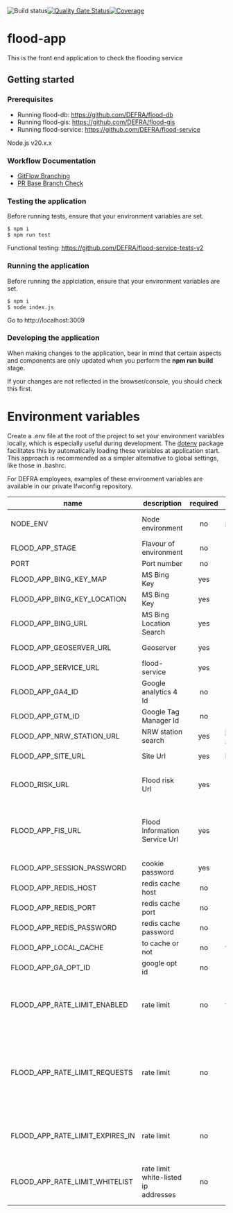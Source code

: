 ![Build status](https://github.com/DEFRA/flood-app/actions/workflows/ci.yml/badge.svg)[![Quality Gate Status](https://sonarcloud.io/api/project_badges/measure?project=DEFRA_flood-app&metric=alert_status)](https://sonarcloud.io/dashboard?id=DEFRA_flood-app)[![Coverage](https://sonarcloud.io/api/project_badges/measure?project=DEFRA_flood-app&metric=coverage)](https://sonarcloud.io/dashboard?id=DEFRA_flood-app)

# flood-app

This is the front end application to check the flooding service

## Getting started

### Prerequisites

- Running flood-db: https://github.com/DEFRA/flood-db
- Running flood-gis: https://github.com/DEFRA/flood-gis
- Running flood-service: https://github.com/DEFRA/flood-service

Node.js v20.x.x

### Workflow Documentation

- [GitFlow Branching](docs/git-flow-branching.md)
- [PR Base Branch Check](docs/pr-base-branch-check.md)

### Testing the application

Before running tests, ensure that your environment variables are set.


```
$ npm i
$ npm run test
```

Functional testing: https://github.com/DEFRA/flood-service-tests-v2

### Running the application

Before running the applciation, ensure that your environment variables are set.

```
$ npm i
$ node index.js
```

Go to http://localhost:3009

### Developing the application

When making changes to the application, bear in mind that certain aspects and components are only updated when you perform the **npm run build** stage.

If your changes are not reflected in the browser/console, you should check this first.

# Environment variables

Create a .env file at the root of the project to set your environment variables locally, which is especially useful during development. The [dotenv](https://www.npmjs.com/package/dotenv) package facilitates this by automatically loading these variables at application start. This approach is recommended as a simpler alternative to global settings, like those in .bashrc. 

For DEFRA employees, examples of these environment variables are available in our private lfwconfig repository.

| name     | description      | required | default |            valid            |             notes             |
|----------|------------------|:--------:|---------|:---------------------------:|:-----------------------------:|
| NODE_ENV | Node environment |    no    | production | development, dev, test, tst, production |                               |
| FLOOD_APP_STAGE | Flavour of environment | no | '' | ||
| PORT     | Port number      |    no    | 3009    |                             |                               |
| FLOOD_APP_BING_KEY_MAP   | MS Bing Key  |    yes    |         |                             | For location search |
| FLOOD_APP_BING_KEY_LOCATION   | MS Bing Key  |    yes    |         |                             | For location search |
| FLOOD_APP_BING_URL   | MS Bing Location Search  |    yes    |         |                             | For location search |
| FLOOD_APP_GEOSERVER_URL   | Geoserver  |    yes    |         |                             | For maps ows |
| FLOOD_APP_SERVICE_URL   | flood-service  |    yes    |         |                             | For flood api |
| FLOOD_APP_GA4_ID   | Google analytics 4 Id |    no    |         |                             |  |
| FLOOD_APP_GTM_ID   | Google Tag Manager Id |    no    |         |                             |  |
| FLOOD_APP_NRW_STATION_URL | NRW station search  | yes | https://rivers-and-seas.naturalresources.wales/Station/ | |
| FLOOD_APP_SITE_URL   | Site Url  |    yes    | http://localhost:3009 |                             | For SEO metadata |
| FLOOD_RISK_URL   | Flood risk Url  |    yes    |  |                             | To link to correct flood risk environment |
| FLOOD_APP_FIS_URL   | Flood Information Service Url  |    yes    |  |                             | To link to correct flood information sevrvice environment |
| FLOOD_APP_SESSION_PASSWORD | cookie password | yes | | |
| FLOOD_APP_REDIS_HOST | redis cache host | no | | |  |
| FLOOD_APP_REDIS_PORT | redis cache port | no | | |  |
| FLOOD_APP_REDIS_PASSWORD | redis cache password | no | | | |
| FLOOD_APP_LOCAL_CACHE | to cache or not | no | false | |  |
| FLOOD_APP_GA_OPT_ID | google opt id | no | | |  |
| FLOOD_APP_RATE_LIMIT_ENABLED | rate limit  | no | false | | If set to true then all rate limit envvars need to be valid |
| FLOOD_APP_RATE_LIMIT_REQUESTS | rate limit  | no | | Number of total requests that can be made on a given path per user per period. Set to false to disable limiting requests per path per user. |  |
| FLOOD_APP_RATE_LIMIT_EXPIRES_IN | rate limit  | no | | Time (in milliseconds) of period for number of total requests |  |
| FLOOD_APP_RATE_LIMIT_WHITELIST | rate limit white-listed ip addresses | no | | Colon separated list of IPs to bypass rate limiting e.g. '1.1.1.1:2.2.2.2' |  |


